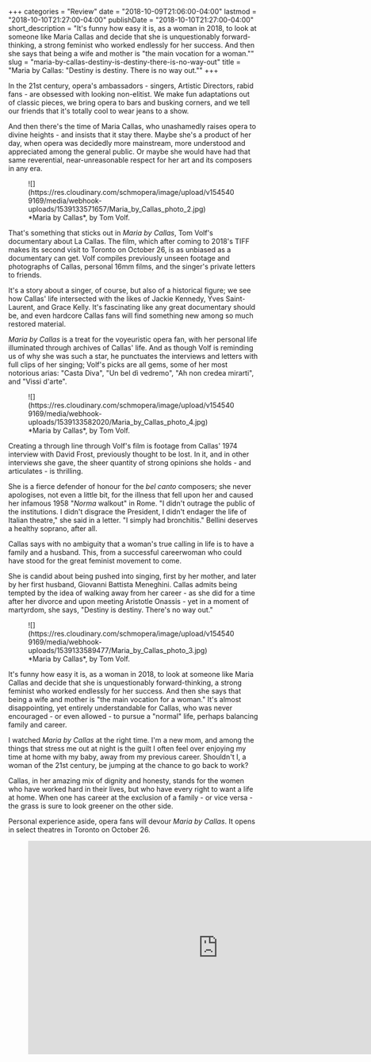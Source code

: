 +++
categories = "Review"
date = "2018-10-09T21:06:00-04:00"
lastmod = "2018-10-10T21:27:00-04:00"
publishDate = "2018-10-10T21:27:00-04:00"
short_description = "It's funny how easy it is, as a woman in 2018, to look at someone like Maria Callas and decide that she is unquestionably forward-thinking, a strong feminist who worked endlessly for her success. And then she says that being a wife and mother is \"the main vocation for a woman.\""
slug = "maria-by-callas-destiny-is-destiny-there-is-no-way-out"
title = "Maria by Callas: &quot;Destiny is destiny. There is no way out.&quot;"
+++

In the 21st century, opera's ambassadors - singers, Artistic Directors, rabid fans - are obsessed with looking non-elitist. We make fun adaptations out of classic pieces, we bring opera to bars and busking corners, and we tell our friends that it's totally cool to wear jeans to a show.

And then there's the time of Maria Callas, who unashamedly raises opera to divine heights - and insists that it stay there. Maybe she's a product of her day, when opera was decidedly more mainstream, more understood and appreciated among the general public. Or maybe she would have had that same reverential, near-unreasonable respect for her art and its composers in any era.

<figure data-type="image">
![](https://res.cloudinary.com/schmopera/image/upload/v1545409169/media/webhook-uploads/1539133571657/Maria_by_Callas_photo_2.jpg)
<figcaption>*Maria by Callas*, by Tom Volf.</figcaption>
</figure>

That's something that sticks out in *Maria by Callas*, Tom Volf's documentary about La Callas. The film, which after coming to 2018's TIFF makes its second visit to Toronto on October 26, is as unbiased as a documentary can get. Volf compiles previously unseen footage and photographs of Callas, personal 16mm films, and the singer's private letters to friends. 

It's a story about a singer, of course, but also of a historical figure; we see how Callas' life intersected with the likes of Jackie Kennedy, Yves Saint-Laurent, and Grace Kelly. It's fascinating like any great documentary should be, and even hardcore Callas fans will find something new among so much restored material.

*Maria by Callas* is a treat for the voyeuristic opera fan, with her personal life illuminated through archives of Callas' life. And as though Volf is reminding us of why she was such a star, he punctuates the interviews and letters with full clips of her singing; Volf's picks are all gems, some of her most notorious arias: "Casta Diva", "Un bel dì vedremo", "Ah non credea mirarti", and "Vissi d'arte".

<figure data-type="image">
![](https://res.cloudinary.com/schmopera/image/upload/v1545409169/media/webhook-uploads/1539133582020/Maria_by_Callas_photo_4.jpg)
<figcaption>*Maria by Callas*, by Tom Volf.</figcaption>
</figure>

Creating a through line through Volf's film is footage from Callas' 1974 interview with David Frost, previously thought to be lost. In it, and in other interviews she gave, the sheer quantity of strong opinions she holds - and articulates - is thrilling.

She is a fierce defender of honour for the *bel canto* composers; she never apologises, not even a little bit, for the illness that fell upon her and caused her infamous 1958 "*Norma* walkout" in Rome. "I didn't outrage the public of the institutions. I didn't disgrace the President, I didn't endager the life of Italian theatre," she said in a letter. "I simply had bronchitis." Bellini deserves a healthy soprano, after all.

Callas says with no ambiguity that a woman's true calling in life is to have a family and a husband. This, from a successful careerwoman who could have stood for the great feminist movement to come.

She is candid about being pushed into singing, first by her mother, and later by her first husband, Giovanni Battista Meneghini. Callas admits being tempted by the idea of walking away from her career - as she did for a time after her divorce and upon meeting Aristotle Onassis - yet in a moment of martyrdom, she says, "Destiny is destiny. There's no way out."

<figure data-type="image">
![](https://res.cloudinary.com/schmopera/image/upload/v1545409169/media/webhook-uploads/1539133589477/Maria_by_Callas_photo_3.jpg)
<figcaption>*Maria by Callas*, by Tom Volf.</figcaption>
</figure>

It's funny how easy it is, as a woman in 2018, to look at someone like Maria Callas and decide that she is unquestionably forward-thinking, a strong feminist who worked endlessly for her success. And then she says that being a wife and mother is "the main vocation for a woman." It's almost disappointing, yet entirely understandable for Callas, who was never encouraged - or even allowed - to pursue a "normal" life, perhaps balancing family and career.

I watched *Maria by Callas* at the right time. I'm a new mom, and among the things that stress me out at night is the guilt I often feel over enjoying my time at home with my baby, away from my previous career. Shouldn't I, a woman of the 21st century, be jumping at the chance to go back to work? 

Callas, in her amazing mix of dignity and honesty, stands for the women who have worked hard in their lives, but who have every right to want a life at home. When one has career at the exclusion of a family - or vice versa - the grass is sure to look greener on the other side.

Personal experience aside, opera fans will devour *Maria by Callas*. It opens in select theatres in Toronto on October 26.

<figure data-type="video">
<iframe width="766" height="431" src="https://www.youtube.com/embed/3xmsGzhhDGE" frameborder="0" allow="autoplay; encrypted-media" allowfullscreen></iframe>
</figure>
